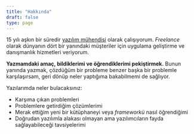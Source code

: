 ```yaml
---
title: "Hakkında"
draft: false
type: page
---
```


15 yılı aşkın bir süredir [yazılım mühendisi](https://www.selcukcihan.com) olarak çalışıyorum.
*Freelance* olarak dünyanın dört bir yanındaki müşteriler için uygulama geliştirme ve danışmanlık hizmetleri veriyorum.

**Yazmamdaki amaç, bildiklerimi ve öğrendiklerimi pekiştirmek.**
Bunun yanında yazmak, çözdüğüm bir probleme benzer başka bir problemle karşılaşırsam, geri dönüp neler yaptığıma bakabilmemi de sağlıyor.

Yazılarımda neler bulacaksınız:

* Karşıma çıkan problemleri
* Problemlere getirdiğim çözümlerimi
* Merak ettiğim yeni bir kütüphaneyi veya *frameworkü* nasıl öğrendiğimi
* Doğrudan yazılımla alakası olmayan ama yazılımcıların fayda sağlayabileceği tavsiyelerimi
